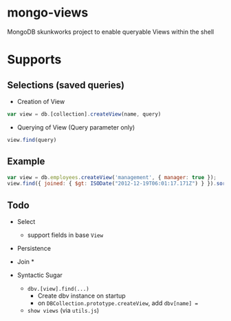# mongo-views
MongoDB skunkworks project to enable queryable Views within the shell

Supports
=======

Selections (saved queries)
-------------

* Creation of View
```javascript
var view = db.[collection].createView(name, query)
```

* Querying of View (Query parameter only)
```javascript
view.find(query)
```

Example
----
```javascript
var view = db.employees.createView('management', { manager: true });
view.find({ joined: { $gt: ISODate("2012-12-19T06:01:17.171Z") } }).sort({ name: 1 }).pretty();
```
            
Todo
----
* Select
   * support fields in base `View`  

* Persistence

* Join
    *

* Syntactic Sugar
   * `dbv.[view].find(...)` 
      * Create dbv instance on startup
      * on `DBCollection.prototype.createView`, add `dbv[name] = `
   * `show views` (via `utils.js`)
